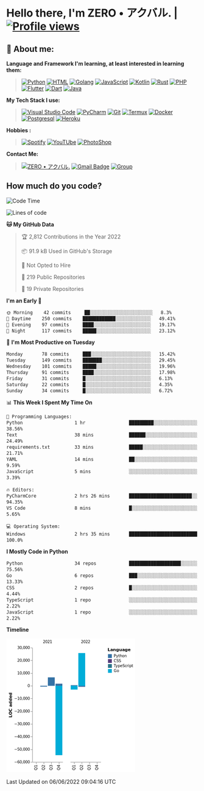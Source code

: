 # **Hello there**, I'm ZERO • アクバル. | [![Profile views](https://gpvc.arturio.dev/Ryomen-Sukuna)](https://github.com/Ryomen-Sukuna)

## 👦 **About me**:

**Language and Framework I'm learning, at least interested in learning them:**

> [![Python](https://badges.aleen42.com/src/python.svg)](https://python.org)
> [![HTML](https://img.shields.io/badge/-HTML-%232c3e50?style=flat&logo=php)](https://whatwg.org)
> [![Golang](https://badges.aleen42.com/src/golang.svg)](https://golang.org)
> [![JavaScript](https://badges.aleen42.com/src/javascript.svg)](https://nodejs.org)
> [![Kotlin](https://badges.aleen42.com/src/kotlin.svg)](https://kotlinlang.org)
> [![Rust](https://img.shields.io/badge/-rust-%232c3e50?style=flat&logo=rust)](https://rust-lang.org)
> [![PHP](https://img.shields.io/badge/-php-%232c3e50?style=flat&logo=php)](https://www.php.net)
> [![Flutter](https://img.shields.io/badge/-flutter-%232c3e50?style=flat&logo=flutter)](https://flutter.dev)
> [![Dart](https://img.shields.io/badge/-dart-%232c3e50?style=flat&logo=dart)](https://dart.dev)
> [![Java](https://badges.aleen42.com/src/java.svg)](https://www.java.com/en)

**My Tech Stack I use:**

> [![Visual Studio Code](https://badges.aleen42.com/src/visual_studio_code.svg)](https://code.visualstudio.com)
> [![PyCharm](https://img.shields.io/badge/-pycharm-%23007ACC?style=flat&logo=pycharm&logoColor=black&color=black&labelColor=green)](https://www.jetbrains.com/pycharm)
> [![Git](https://img.shields.io/badge/-Git-%23F05032?style=flat&logo=git&logoColor=%23ffffff)](https://git-scm.com)
> [![Termux](https://img.shields.io/badge/-Termux-%232c3e50?style=flat&logo=typescript)](https://termux.com)
> [![Docker](https://badges.aleen42.com/src/docker.svg)](https://www.docker.com/)
> [![Postgresql](https://img.shields.io/badge/-Postgresql-%232c3e50?style=flat&logo=postgresql)](https://postgresql.org)
> [![Heroku](https://img.shields.io/badge/-Heroku-purple?style=flat&logo=heroku)](https://heroku.com)

**Hobbies :**

> [![Spotify](https://badges.aleen42.com/src/spotify.svg)](https://spotify.com)
> [![YouTUbe](https://badges.aleen42.com/src/youtube.svg)](https://spotify.com)
> [![PhotoShop](https://badges.aleen42.com/src/photoshop.svg)](https://www.adobe.com/products/photoshop.html)

**Contact Me:**

> [![ZERO • アクバル.](https://badges.aleen42.com/src/telegram.svg)](https://t.me/Anomaliii)
> [![Gmail Badge](https://img.shields.io/badge/-ryomensukuna83@gmail.com-c14438?style=flat&logo=Gmail&logoColor=white)](https://ryomensukuna83@gmail.com)
> [![Group](https://img.shields.io/badge/dynamic/json?logo=telegram&label=%40RandomAnimeIndonesia&labelColor=282c34&suffix=+members&color=2CA5E0&query=%24.data.totalSubs&url=https%3A%2F%2Fapi.spencerwoo.com%2Fsubstats%2F%3Fsource%3Dtelegram%26queryKey%3DGrup_Anime_Random&longCache=true%22)](https://t.me/Grup_Anime_Random)
 

## **How much do you code?**

<!--START_SECTION:waka-->
![Code Time](http://img.shields.io/badge/Code%20Time-205%20hrs%2029%20mins-blue)

![Lines of code](https://img.shields.io/badge/From%20Hello%20World%20I%27ve%20Written--24%20Thousand%20lines%20of%20code-blue)

**🐱 My GitHub Data** 

> 🏆 2,812 Contributions in the Year 2022
 > 
> 📦 91.9 kB Used in GitHub's Storage 
 > 
> 🚫 Not Opted to Hire
 > 
> 📜 219 Public Repositories 
 > 
> 🔑 19 Private Repositories  
 > 
**I'm an Early 🐤** 

```text
🌞 Morning    42 commits     ██░░░░░░░░░░░░░░░░░░░░░░░   8.3% 
🌆 Daytime    250 commits    ████████████░░░░░░░░░░░░░   49.41% 
🌃 Evening    97 commits     ████░░░░░░░░░░░░░░░░░░░░░   19.17% 
🌙 Night      117 commits    █████░░░░░░░░░░░░░░░░░░░░   23.12%

```
📅 **I'm Most Productive on Tuesday** 

```text
Monday       78 commits     ███░░░░░░░░░░░░░░░░░░░░░░   15.42% 
Tuesday      149 commits    ███████░░░░░░░░░░░░░░░░░░   29.45% 
Wednesday    101 commits    █████░░░░░░░░░░░░░░░░░░░░   19.96% 
Thursday     91 commits     ████░░░░░░░░░░░░░░░░░░░░░   17.98% 
Friday       31 commits     █░░░░░░░░░░░░░░░░░░░░░░░░   6.13% 
Saturday     22 commits     █░░░░░░░░░░░░░░░░░░░░░░░░   4.35% 
Sunday       34 commits     █░░░░░░░░░░░░░░░░░░░░░░░░   6.72%

```


📊 **This Week I Spent My Time On** 

```text
💬 Programming Languages: 
Python                   1 hr                █████████░░░░░░░░░░░░░░░░   38.56% 
Text                     38 mins             ██████░░░░░░░░░░░░░░░░░░░   24.49% 
requirements.txt         33 mins             █████░░░░░░░░░░░░░░░░░░░░   21.71% 
YAML                     14 mins             ██░░░░░░░░░░░░░░░░░░░░░░░   9.59% 
JavaScript               5 mins              ░░░░░░░░░░░░░░░░░░░░░░░░░   3.39%

🔥 Editors: 
PyCharmCore              2 hrs 26 mins       ███████████████████████░░   94.35% 
VS Code                  8 mins              █░░░░░░░░░░░░░░░░░░░░░░░░   5.65%

💻 Operating System: 
Windows                  2 hrs 35 mins       █████████████████████████   100.0%

```

**I Mostly Code in Python** 

```text
Python                   34 repos            ███████████████████░░░░░░   75.56% 
Go                       6 repos             ███░░░░░░░░░░░░░░░░░░░░░░   13.33% 
CSS                      2 repos             █░░░░░░░░░░░░░░░░░░░░░░░░   4.44% 
TypeScript               1 repo              ░░░░░░░░░░░░░░░░░░░░░░░░░   2.22% 
JavaScript               1 repo              ░░░░░░░░░░░░░░░░░░░░░░░░░   2.22%

```


**Timeline**

![Chart not found](https://raw.githubusercontent.com/Ryomen-Sukuna/Ryomen-Sukuna/master/charts/bar_graph.png) 


 Last Updated on 06/06/2022 09:04:16 UTC
<!--END_SECTION:waka-->
